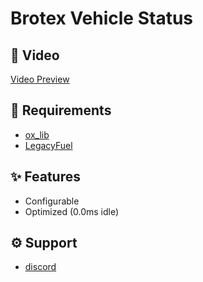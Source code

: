 # **Brotex Vehicle Status** 

## 📌 Video 
[Video Preview](https://youtu.be/7HE6ozIgLos)

## 🚨 Requirements

* [ox_lib](https://github.com/overextended/ox_lib/releases/tag)
* [LegacyFuel](https://github.com/InZidiuZ/LegacyFuel)


## ✨ Features
* Configurable
* Optimized (0.0ms idle)


## ⚙️ Support 
* [discord](https://discord.gg/zMq4kqkcv8)
